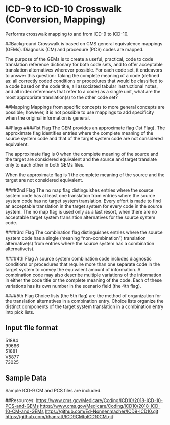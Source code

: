 # ICD-9 to ICD-10 Crosswalk (Conversion, Mapping)

Performs crosswalk mapping to and from ICD-9 to ICD-10.  

##Background
Crosswalk is based on CMS general equivalence mappings (GEMs).
Diagnosis (CM) and procedure (PCS) codes are mapped.

The purpose of the GEMs is to create a useful, practical, 
code to code translation reference dictionary for both code 
sets, and to offer acceptable translation alternatives wherever 
possible. For each code set, it endeavors to answer this question: 
Taking the complete meaning of a code (defined as: all correctly 
coded conditions or procedures that would be classified to a code 
based on the code title, all associated tabular instructional notes, 
and all index references that refer to a code) as a single unit, what 
are the most appropriate translation(s) to the other code set?

##Mapping
Mappings from specific concepts to more general concepts are possible; 
however, it is not possible to use mappings to add specificity when 
the original information is general.

##Flags
####1st Flag
The GEM provides an approximate flag (1st Flag).  The approximate flag identifies 
entries where the complete meaning of the source system code and that 
of the target system code are not considered equivalent.  

The approximate flag is 0 when the complete meaning of the source and the 
target are considered equivalent and the source and target translate only 
to each other in both GEMs files.

When the approximate flag is 1 the complete meaning of the source and the 
target are not considered equivalent.

####2nd Flag
The no map flag distinguishes entries where the source system code has at 
least one translation from entries where the source system code has no 
target system translation. Every effort is made to find an acceptable 
translation in the target system for every code in the source system. 
The no map flag is used only as a last resort, when there are no acceptable 
target system translation alternatives for the source system code.

####3rd Flag
The combination flag distinguishes entries where the source system code has 
a single (meaning “non-combination”) translation alternative(s) from entries 
where the source system has a combination alternative(s).

####4th Flag
A source system combination code includes diagnostic conditions or procedures 
that require more than one separate code in the target system to convey the 
equivalent amount of information. A combination code may also describe multiple 
variations of the information in either the code title or the complete meaning 
of the code. Each of these variations has its own number in the scenario field 
(the 4th flag).

####5th Flag
Choice lists (the 5th flag) are the method of organization for the translation 
alternatives in a combination entry. Choice lists organize the distinct 
components of the target system translation in a combination entry 
into pick lists.

## Input file format
51884  
99666  
51881  
V5877  
73025  

## Sample Data
Sample ICD-9 CM and PCS files are included.

##Resources:
https://www.cms.gov/Medicare/Coding/ICD10/2018-ICD-10-PCS-and-GEMs
https://www.cms.gov/Medicare/Coding/ICD10/2018-ICD-10-CM-and-GEMs
https://github.com/Ed-Nonnenmacher/ICD9-ICD10.git
https://github.com/bhanratt/ICD9CMtoICD10CM.git


